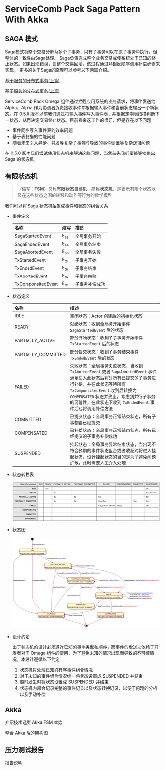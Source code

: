 # ServiceComb Pack Saga Pattern With Akka

## SAGA 模式

Saga模式将整个交易分解为多个子事务，只有子事务可以在原子事务中执行，但整体的一致性由Saga处理。 Saga负责完成整个业务交易或使系统处于已知的终止状态。如果出现错误，则整个交易回滚，该过程通过以相反顺序调用补偿步骤来实现， 更多的关于Saga的原理可以参考以下两篇介绍。

[基于服务的分布式事务(上篇)](https://servicecomb.apache.org/cn/docs/distributed-transaction-of-services-1)

[基于服务的分布式事务(上篇)](https://servicecomb.apache.org/cn/docs/distributed-transaction-of-services-2)

ServiceComb Pack Omega 组件通过拦截应用系统的业务请求，将事件发送给 Alpha，Alpha 作为协调者负责接收事件并根据输入事件和当前状态输出一个新状态。在 0.5.0 版本以前我们通过将输入事件写入事件表，并根据定期表扫描判断下一状态，从而决定交易终止状态。目前看来这工作的很好，但是存在以下问题

* 事件同步写入事件表的效率问题
* 基于表扫描的性能问题
* 随着未来引入异步、并发等复杂子事务时导致的事件倒置等复杂逻辑问题

在 0.5.0 版本我们尝试使用状态机来解决这些问题，当然首先我们要能够抽象出 Saga 的状态机。

## 有限状态机

> （缩写：**FSM**）又称**有限状态自动机**，简称**状态机**，是表示有限个状态以及在这些状态之间的转移和动作等行为的数学模型

我们可以将 Saga 状态机抽象成事件和状态的组合关系

* 事件定义

  | 名称               | 缩写           | 描述           |
  | ------------------ | -------------- | -------------- |
  | SagaStartedEvent   | E<sub>ss</sub> | 全局事务开始   |
  | SagaEndedEvent     | E<sub>se</sub> | 全局事务结束   |
  | SagaAbortedEvent   | E<sub>sa</sub> | 全局事务失败   |
  | TxStartedEvent     | E<sub>ts</sub> | 子事务开始     |
  | TxEndedEvent       | E<sub>te</sub> | 子事务结束     |
  | TxAbortedEvent     | E<sub>ta</sub> | 子事务失败     |
  | TxComponsitedEvent | E<sub>tc</sub> | 子事务补偿成功 |

* 状态定义

  | 名称                | 描述                                                         |
  | ------------------- | ------------------------------------------------------------ |
  | IDLE                | 空闲状态：Actor 创建后的初始化状态                           |
  | READY               | 就绪状态：收到全局务开始事件  `SagaStartedEvent` 后的状态    |
  | PARTIALLY_ACTIVE    | 部分开始状态：收到了子事务开始事件  `TxStartedEvent` 后的状态 |
  | PARTIALLY_COMMITTED | 部分提交状态：收到了事务结束事件 `TxEndedEvent` 后的状态     |
  | FAILED              | 失败状态：全局事务失败状态，当收到 `TxAbortedEvent` 或者 `SagaAbortedEvent` 事件满足进入此状态后将对所有已提交的子事务进行补偿，并在此状态等待所有 `TxComponsitedEvent` 收到后转换为 `COMPENSATED` 状态并终止。考虑到并行子事务的可能性，在此状态下收到 `TxEndedEvent` 事件后也将调用补偿方法 |
  | COMMITTED           | 已提交状态：全局事务正常结束状态，所有子事物都已经提交       |
  | COMPENSATED         | 已补偿状态：全局事务正常结束状态，所有已经提交的子事务补偿成功 |
  | SUSPENDED           | 挂起状态：全局事务异常结束状态，当出现不符合预期的事件状态组合或者收超时将进入挂起状态，设计挂起状态的目的是为了避免问题扩散，此时需要人工介入处理 |

* 状态转换表

  ![state_table](assets/state_table.png)

* 状态图

  ![saga_state_diagram](assets/saga_state_diagram.png)

* 设计约定

  由于状态机的设计必须遵许已知的事件类型和顺序，而事件的发送又依赖于开发者对于 Omega 组件的使用，为了避免未知的情况出现而导致的不可控情况，本设计遵循以下约定

  1. 状态机只处理已知的有序事件组合情况
  2. 对于未知的事件组合情况统一将状态设置成 SUSPENDED 并结束
  3. 超时发生时将状态设置成 SUSPENDED 并结束
  4. 状态机内部会记录完整的事件记录以及状态转换记录，以便于问题的分析以及手动补偿

## Akka

介绍技术选型 Akka FSM 优势 

整合 Akka 后的架构图

## 压力测试报告

报告说明


